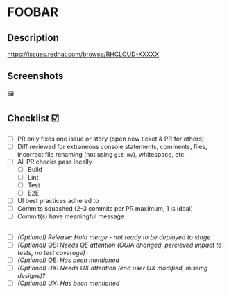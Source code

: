 # FOOBAR

## Description
<!-- Must include 2-3 sentence summary of proposed changes -->
<!-- Must include links to impacted UI(s) or information regarding the impacted UI -->
<!-- Must include any relevant steps to reproduce (if not clear in tracked issue or story) -->
<!-- Must include RHCLOUD-XXXXXX link (if proposed change involves tracked issue or story) -->
https://issues.redhat.com/browse/RHCLOUD-XXXXX

## Screenshots
<!-- Before and after proposed changes is ideal -->
<!-- Any key UI permutations should be captured -->
<!-- Draw attention to area of UI that has changed -->
🖼️

## Checklist ☑️
- [ ] PR only fixes one issue or story (open new ticket & PR for others)
- [ ] Diff reviewed for extraneous console statements, comments, files, incorrect file renaming (not using `git mv`), whitespace, etc.
- [ ] All PR checks pass locally
  - [ ] Build
  - [ ] Lint
  - [ ] Test
  - [ ] E2E
- [ ] UI best practices adhered to <!-- TODO: add link; responsiveness, input sanitization, prioritizing patternfly and FEC, feature gating, etc -->
- [ ] Commits squashed (2-3 commits per PR maximum, 1 is ideal)
- [ ] Commit(s) have meaningful message
##
- [ ] _(Optional) Release: Hold merge - not ready to be deployed to stage_
- [ ] _(Optional) QE: Needs QE attention (OUIA changed, percieved impact to tests, no test coverage)_
- [ ] _(Optional) QE: Has been mentioned_
- [ ] _(Optional) UX: Needs UX attention (end user UX modified, missing designs)?_
- [ ] _(Optional) UX: Has been mentioned_
##
